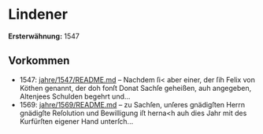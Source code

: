 # Lindener

**Ersterwähnung:** 1547

## Vorkommen
- 1547: [jahre/1547/README.md](../jahre/1547/README.md) – Nachdem ſi<
aber einer, der ſih Felix von Köthen genannt, der doh
fonſt Donat Sachſe geheißen, auh angegeben, Altenjees
Schulden begehrt und...
- 1569: [jahre/1569/README.md](../jahre/1569/README.md) – zu Sachſen, unſeres gnädigſten Herrn gnädigſte
Reſolution und Bewilligung iſt herna<h auh dies Jahr
mit des Kurfürſten eigener Hand unterſch...
